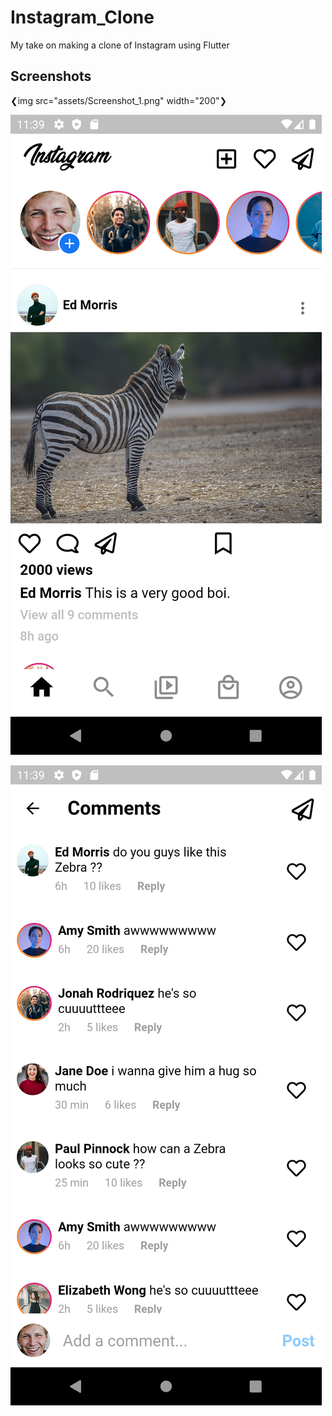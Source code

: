 # Instagram_Clone

My take on making a clone of Instagram using Flutter

## Screenshots

❮img src="assets/Screenshot_1.png" width="200"❯

![](assets/Screenshot_1.png)

![](assets/Screenshot_2.png)
